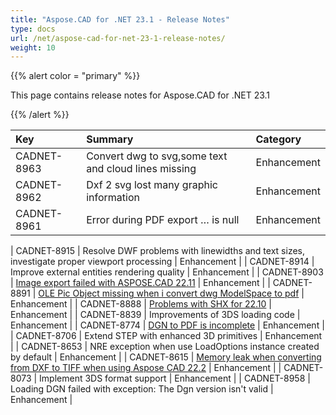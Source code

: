 ```yaml
---
title: "Aspose.CAD for .NET 23.1 - Release Notes"
type: docs
url: /net/aspose-cad-for-net-23-1-release-notes/
weight: 10
---
```


{{% alert color = "primary" %}}

This page contains release notes for Aspose.CAD for .NET 23.1

{{% /alert %}}


|**Key**|**Summary**|**Category**|
| :- | :- | :- |
| CADNET-8963 | Convert dwg to svg,some text and cloud lines missing | Enhancement |
| CADNET-8962 | Dxf 2 svg lost many graphic information | Enhancement |
| CADNET-8961 | Error during PDF export … <local5> is null | Enhancement |

| CADNET-8915 | Resolve DWF problems with linewidths and text sizes, investigate proper viewport processing | Enhancement |
| CADNET-8914 | Improve external entities rendering quality | Enhancement |
| CADNET-8903 | [Image export failed with ASPOSE.CAD 22.11](https://forum.aspose.com/t/image-export-failed-with-aspose-cad-22-11/256259) | Enhancement |
| CADNET-8891 | [OLE Pic Object missing when i convert dwg ModelSpace to pdf](https://forum.aspose.com/t/ole-pic-object-missing-when-i-convert-dwg-modelspace-to-pdf/255650) | Enhancement |
| CADNET-8888 | [Problems with SHX for 22.10](https://forum.aspose.com/t/aspose-cad-for-net-22-10-shx/255454) | Enhancement |
| CADNET-8839 | Improvements of 3DS loading code | Enhancement |
| CADNET-8774 | [DGN to PDF is incomplete](https://forum.aspose.com/t/dgn-to-pdf-is-incomplete/251401) | Enhancement |
| CADNET-8706 | Extend STEP with enhanced 3D primitives | Enhancement |
| CADNET-8653 | NRE exception when use LoadOptions instance created by default | Enhancement |
| CADNET-8615 | [Memory leak when converting from DXF to TIFF when using Aspose CAD 22.2](https://forum.aspose.com/t/memory-leak-when-converting-from-dxf-to-tiff-when-using-aspose-cad-22-2/245082) | Enhancement |
| CADNET-8073 | Implement 3DS format support | Enhancement |
| CADNET-8958 | Loading DGN failed with exception: The Dgn version isn't valid  | Enhancement |
